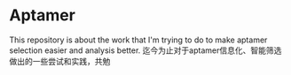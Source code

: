 # Aptamer
This repository is about the work that I'm trying to do to make aptamer selection easier and analysis better.
迄今为止对于aptamer信息化、智能筛选做出的一些尝试和实践，共勉
